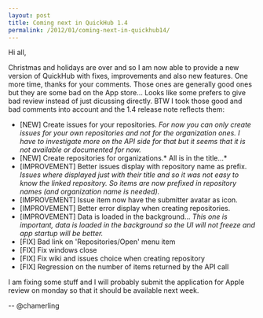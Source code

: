 ```yaml
---
layout: post
title: Coming next in QuickHub 1.4
permalink: /2012/01/coming-next-in-quickhub14/
---
```


Hi all,

Christmas and holidays are over and so I am now able to provide a new version of QuickHub with fixes, improvements and also new features. One more time, thanks for your comments. Those ones are generally good ones but they are some bad on the App store... Looks like some prefers to give bad review instead of just dicussing directly. BTW I took those good and bad comments into account and the 1.4 release note reflects them:

- [NEW] Create issues for your repositories. *For now you can only create issues for your own repositories and not for the organization ones. I have to investigate more on the API side for that but it seems that it is not available or documented for now.*
- [NEW] Create repositories for organizations.* All is in the title...*
- [IMPROVEMENT] Better issues display with repository name as prefix. *Issues where displayed just with their title and so it was not easy to know the linked repository. So items are now prefixed in repository names (and organization name is needed).*
- [IMPROVEMENT] Issue item now have the submitter avatar as icon. 
- [IMPROVEMENT] Better error display when creating repositories.
- [IMPROVEMENT] Data is loaded in the background... *This one is important, data is loaded in the background so the UI will not freeze and app startup will be better.*
- [FIX] Bad link on 'Repositories/Open' menu item
- [FIX] Fix windows close
- [FIX] Fix wiki and issues choice when creating repository
- [FIX] Regression on the number of items returned by the API call

I am fixing some stuff and I will probably submit the application for Apple review on monday so that it should be available next week.

-- @chamerling